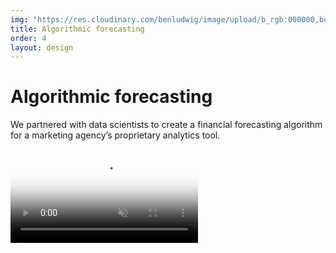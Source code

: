 ```yaml
---
img: "https://res.cloudinary.com/benludwig/image/upload/b_rgb:000000,bo_0px_solid_rgb:ffffff,c_crop,f_auto,g_center,h_500,o_60,q_auto:best,w_500/v1577988232/rise_preview_frame_luexvb.png"
title: Algorithmic forecasting
order: 4
layout: design
---
```

<div class="text">
  <h1>Algorithmic forecasting</h1>
  <p>We partnered with data scientists to create a financial forecasting algorithm for a marketing agency’s proprietary analytics tool.</p>
</div>

<div class="video">
  <video autoplay loop muted playsinline controls poster="https://res.cloudinary.com/benludwig/image/upload/f_auto,q_auto:best/v1574882057/RIC2_Frame_eutiym.png">
  <source src="https://res.cloudinary.com/benludwig/video/upload/q_auto:best/v1574882079/RIC2_alarkx.mp4">
  <source src="https://res.cloudinary.com/benludwig/video/upload/q_auto:best/v1574882079/RIC2_alarkx.webm" type="video/webm">
  Your browser does not support the video tag.</video>
</div>
